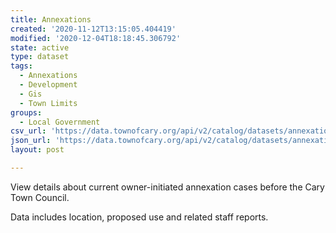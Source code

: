 ```yaml
---
title: Annexations
created: '2020-11-12T13:15:05.404419'
modified: '2020-12-04T18:18:45.306792'
state: active
type: dataset
tags:
  - Annexations
  - Development
  - Gis
  - Town Limits
groups:
  - Local Government
csv_url: 'https://data.townofcary.org/api/v2/catalog/datasets/annexations/exports/csv'
json_url: 'https://data.townofcary.org/api/v2/catalog/datasets/annexations/exports/json'
layout: post

---
```

<p>View details about current owner-initiated annexation cases before the Cary Town Council.</p><p>Data includes location, proposed use and related staff reports.</p>
